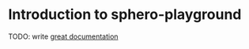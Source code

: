 # Introduction to sphero-playground

TODO: write [great documentation](http://jacobian.org/writing/what-to-write/)
